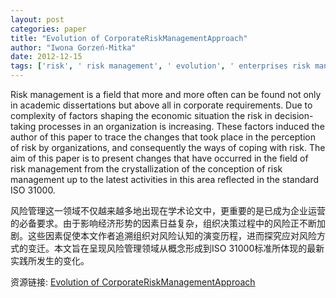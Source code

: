 ```yaml
---
layout: post
categories: paper
title: "Evolution of CorporateRiskManagementApproach"
author: "Iwona Gorzeń-Mitka"
date: 2012-12-15
tags: ['risk', ' risk management', ' evolution', ' enterprises risk management (ERM)']
---
```


Risk management is a field that more and more often can be found not only in academic dissertations but above all in corporate requirements. Due to complexity of factors shaping the economic situation the risk in decision-taking processes in an organization is increasing. These factors induced the author of this paper to trace the changes that took place in the perception of risk by organizations, and consequently the ways of coping with risk. The aim of this paper is to present changes that have occurred in the field of risk management from the crystallization of the conception of risk management up to the latest activities in this area reflected in the standard ISO 31000.

风险管理这一领域不仅越来越多地出现在学术论文中，更重要的是已成为企业运营的必备要求。由于影响经济形势的因素日益复杂，组织决策过程中的风险正不断加剧。这些因素促使本文作者追溯组织对风险认知的演变历程，进而探究应对风险方式的变迁。本文旨在呈现风险管理领域从概念形成到ISO 31000标准所体现的最新实践所发生的变化。

资源链接: [Evolution of CorporateRiskManagementApproach](https://papers.ssrn.com/sol3/papers.cfm?abstract_id=2189538)

